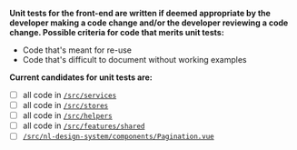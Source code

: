 **Unit tests for the front-end are written if deemed appropriate by the developer making a code change and/or the developer reviewing a code change. Possible criteria for code that merits unit tests:**
- Code that's meant for re-use
- Code that's difficult to document without working examples

**Current candidates for unit tests are:**
- [ ] all code in [`/src/services`](/src/services)
- [ ] all code in [`/src/stores`](/src/stores)
- [ ] all code in [`/src/helpers`](/src/helpers)
- [ ] all code in [`/src/features/shared`](/src/features/shared)
- [ ] [`/src/nl-design-system/components/Pagination.vue`](/src/nl-design-system/components/Pagination.vue)

